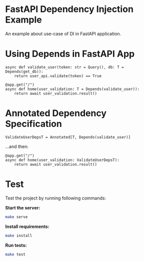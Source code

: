 # FastAPI Dependency Injection Example

An example about use-case of DI in FastAPI application.

# Using Depends in FastAPI App

```python3
async def validate_user(token: str = Query(), db: T = Depends(get_db)):
    return user_api.validate(token) == True

@app.get("/")
async def home(user_validation: T = Depends(validate_user)):
    return await user_validation.result()
```

# Annotated Dependency Specification

```python3
ValidateUserDepsT = Annotated[T, Depends(validate_user)]
```

...and then:

```python3
@app.get("/")
async def home(user_validation: ValidateUserDepsT):
    return await user_validation.result()
```

# Test

Test the project by running following commands:

**Start the server:**

```sh 
make serve
```

**Install requirements:**

```sh 
make install
```

**Run tests:**

```sh 
make test
```